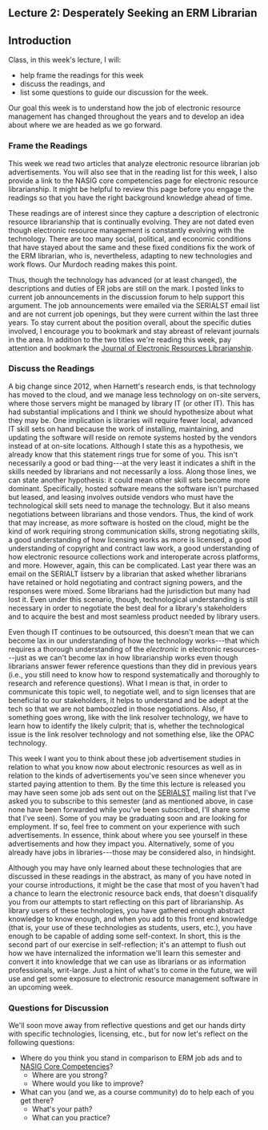 ## Lecture 2: Desperately Seeking an ERM Librarian

## Introduction

Class, in this week's lecture, I will:

- help frame the readings for this week 
- discuss the readings, and
- list some questions to guide our discussion for the week.

Our goal this week is to understand how the job of electronic resource management has changed throughout the years and to develop an idea about where we are headed as we go forward.

### Frame the Readings

This week we read two articles that analyze electronic resource librarian job advertisements. You will also see that in the reading list for this week, I also provide a link to the NASIG core competencies page for electronic resource librarianship. It might be helpful to review this page before you engage the readings so that you have the right background knowledge ahead of time.

These readings are of interest since they capture a description of electronic resource librarianship that is continually evolving. They are not dated even though electronic resource management is constantly evolving with the technology. There are too many social, political, and economic conditions that have stayed about the same and these fixed conditions fix the work of the ERM librarian, who is, nevertheless, adapting to new technologies and work flows. Our Murdoch reading makes this point.

Thus, though the technology has advanced (or at least changed), the descriptions and duties of ER jobs are still on the mark. I posted links to current job announcements in the discussion forum to help support this argument. The job announcements were emailed via the SERIALST email list and are not current job openings, but they were current within the last three years. To stay current about the position overall, about the specific duties involved, I encourage you to bookmark and stay abreast of relevant journals in the area. In addition to the two titles we're reading this week, pay attention and bookmark the [Journal of Electronic Resources Librarianship][JERL].

### Discuss the Readings 

A big change since 2012, when Harnett's research ends, is that technology has moved to the cloud, and we manage less technology on on-site servers, where those servers might be managed by library IT (or other IT). This has had substantial implications and I think we should hypothesize about what they may be. One implication is libraries will require fewer local, advanced IT skill sets on hand because the work of installing, maintaining, and updating the software will reside on remote systems hosted by the vendors instead of at on-site locations. Although I state this as a hypothesis, we already know that this statement rings true for some of you. This isn't necessarily a good or bad thing---at the very least it indicates a shift in the skills needed by librarians and not necessarily a loss. Along those lines, we can state another hypothesis: it could mean other skill sets become more dominant. Specifically, hosted software means the software isn't purchased but leased, and leasing involves outside vendors who must have the technological skill sets need to manage the technology. But it also means negotiations between librarians and those vendors. Thus, the kind of work that may increase, as more software is hosted on the cloud, might be the kind of work requiring strong communication skills, strong negotiating skills, a good understanding of how licensing works as more is licensed, a good understanding of copyright and contract law work, a good understanding of how electronic resource collections work and interoperate across platforms, and more. However, again, this can be complicated. Last year there was an email on the SERIALT listserv by a librarian that asked whether librarians have retained or hold negotiating and contract signing powers, and the responses were mixed. Some librarians had the jurisdiction but many had lost it. Even under this scenario, though, technological understanding is still necessary in order to negotiate the best deal for a library's stakeholders and to acquire the best and most seamless product needed by library users.

Even though IT continues to be outsourced, this doesn't mean that we can become lax in our understanding of how the technology works---that which requires a thorough understanding of the *electronic* in electronic resources---just as we can't become lax in how librarianship works even though librarians answer fewer reference questions than they did in previous years (i.e., you still need to know how to respond systematically and thoroughly to research and reference questions). What I mean is that, in order to communicate this topic well, to negotiate well, and to sign licenses that are beneficial to our stakeholders, it helps to understand and be adept at the tech so that we are not bamboozled in those negotiations. Also, if something goes wrong, like with the link resolver technology, we have to learn how to identify the likely culprit; that is, whether the technological issue is the link resolver technology and not something else, like the OPAC technology.

This week I want you to think about these job advertisement studies in relation to what you know now about electronic resources as well as in relation to the kinds of advertisements you've seen since whenever you started paying attention to them. By the time this lecture is released you may have seen some job ads sent out on the [SERIALST][SERIALST] mailing list that I've asked you to subscribe to this semester (and as mentioned above, in case none have been forwarded while you've been subscribed, I'll share some that I've seen). Some of you may be graduating soon and are looking for employment. If so, feel free to comment on your experience with such advertisements. In essence, think about where you see yourself in these advertisements and how they impact you. Alternatively, some of you already have jobs in libraries---those may be considered also, in hindsight.

Although you may have only learned about these technologies that are discussed in these readings in the abstract, as many of you have noted in your course introductions, it might be the case that most of you haven't had a chance to learn the electronic resource back ends, that doesn't disqualify you from our attempts to start reflecting on this part of librarianship. As library users of these technologies, you have gathered enough abstract knowledge to know enough, and when you add to this front end knowledge (that is, your use of these technologies as students, users, etc.), you have enough to be capable of adding some self-context. In short, this is the second part of our exercise in self-reflection; it's an attempt to flush out how we have internalized the information we'll learn this semester and convert it into knowledge that we can use as librarians or as information professionals, writ-large. Just a hint of what's to come in the future, we will use and get some exposure to electronic resource management software in an upcoming week.

### Questions for Discussion

We'll soon move away from reflective questions and get our hands dirty with specific technologies, licensing, etc., but for now let's reflect on the following questions:

- Where do you think you stand in comparison to ERM job ads and to [NASIG Core Competencies][NCC]?
  - Where are you strong?
  - Where would you like to improve?
- What can you (and we, as a course community) do to help each of you
  get there?
  - What's your path?
  - What can you practice?

[JERL]:https://www.tandfonline.com/toc/wacq20/current
[NCC]:https://www.nasig.org/Competencies-Eresources
[SERIALST]:https://www.nasig.org/SERIALST
